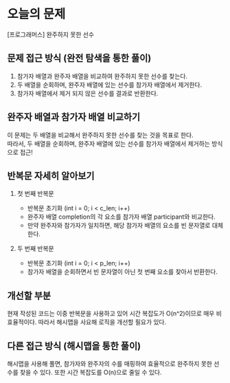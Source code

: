 # 오늘의 문제
[프로그래머스] 완주하지 못한 선수


## 문제 접근 방식 (완전 탐색을 통한 풀이)
1. 참가자 배열과 완주자 배열을 비교하여 완주하지 못한 선수를 찾는다. 
2. 두 배열을 순회하며, 완주자 배열에 있는 선수를 참가자 배열에서 제거한다. 
3. 참가자 배열에서 제거 되지 않은 선수를 결과로 반환한다. 


## 완주자 배열과 참가자 배열 비교하기 
이 문제는 두 배열을 비교해서 완주하지 못한 선수를 찾는 것을 목표로 한다.  
따라서, 두 배열을 순회하며, 완주자 배열에 있는 선수를 참가자 배열에서 제거하는 방식으로 접근! 


## 반복문 자세히 알아보기
1. 첫 번째 반복문
   - 반복문 초기화 (int i = 0; i < c_len; i++)
   - 완주자 배열 completion의 각 요소를 참가자 배열 participant와 비교한다.
   - 만약 완주자와 참가자가 일치하면, 해당 참가자 배열의 요소를 빈 문자열로 대체한다. 

2. 두 번째 반복문
   - 반복문 초기화 (int i = 0; i < p_len; i++)
   - 참가자 배열을 순회하면서 빈 문자열이 아닌 첫 번째 요소를 찾아서 반환한다. 


## 개선할 부분 
현재 작성된 코드는 이중 반복문을 사용하고 있어 시간 복잡도가 O(n^2)이므로 매우 비효율적이다. 
따라서 해시맵을 사요해 로직을 개선할 필요가 있다. 


## 다른 접근 방식 (해시맵을 통한 풀이)
해시맵을 사용해 풀면, 참가자와 완주자의 수를 매핑하여 효율적으로 완주하지 못한 선수를 찾을 수 있다.
또한 시간 복잡도를 O(n)으로 줄일 수 있다. 


  
